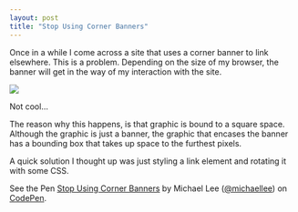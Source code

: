 ```yaml
---
layout: post
title: "Stop Using Corner Banners"
---
```


Once in a while I come across a site that uses a corner banner to link elsewhere. This is a problem. Depending on the size of my browser, the banner will get in the way of my interaction with the site.

![](https://dl.dropboxusercontent.com/u/1228961/michaellee/2014/05%20-%20May/banner.png)

Not cool...

The reason why this happens, is that graphic is bound to a square space. Although the graphic is just a banner, the graphic that encases the banner has a bounding box that takes up space to the furthest pixels.

A quick solution I thought up was just styling a link element and rotating it with some CSS.

<p data-height="268" data-theme-id="0" data-slug-hash="gBIcq" data-default-tab="result" class='codepen'>See the Pen <a href='http://codepen.io/michaellee/pen/gBIcq/'>Stop Using Corner Banners</a> by Michael Lee (<a href='http://codepen.io/michaellee'>@michaellee</a>) on <a href='http://codepen.io'>CodePen</a>.</p>
<script async src="//codepen.io/assets/embed/ei.js"></script>
